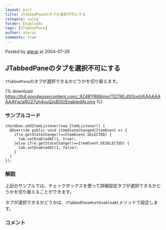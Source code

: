 ```yaml
---
layout: post
title: JTabbedPaneのタブを選択不可にする
category: swing
folder: EnabledAt
tags: [JTabbedPane]
author: aterai
comments: true
---
```


Posted by [aterai](http://terai.xrea.jp/aterai.html) at 2004-07-26

## JTabbedPaneのタブを選択不可にする
`JTabbedPane`のタブが選択できるかどうかを切り替えます。


{% download https://lh4.googleusercontent.com/_9Z4BYR88imo/TQTMLdSGopI/AAAAAAAAAYw/aRU27uh4vuQ/s800/EnabledAt.png %}

### サンプルコード
<pre class="prettyprint"><code>checkbox.addItemListener(new ItemListener() {
  @Override public void itemStateChanged(ItemEvent e) {
    if(e.getStateChange()==ItemEvent.SELECTED) {
      tab.setEnabledAt(1, true);
    }else if(e.getStateChange()==ItemEvent.DESELECTED) {
      tab.setEnabledAt(1, false);
    }
  }
});
</code></pre>

### 解説
上記のサンプルでは、チェックボックスを使って詳細設定タブが選択できるかどうかを切り替えることができます。

タブが選択できるかどうかは、`JTabbedPane#setEnabledAt`メソッドで設定します。

### コメント
